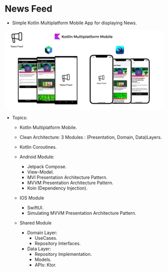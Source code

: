 # News Feed

- Simple Kotlin Multiplatform Mobile App for displaying News.

![](https://github.com/mohamedXashraf/news-feed-kmm/blob/master/banner.jpg?raw=true)

- Topics:
  * Kotlin Multiplatform Mobile.

  * Clean Architecture: 3 Modules : (Presentation, Domain, Data)Layers.

  * Kotlin Coroutines.

  * Android Module:
    * Jetpack Compose.
    * View-Model.
    * MVI Presentation Architecture Pattern.
    * MVVM Presentation Architecture Pattern.
    * Koin (Dependency Injection).

  * IOS Module
    * SwiftUI.
    * Simulating MVVM Presentation Architecture Pattern.

  * Shared Module
    * Domain Layer:
      * UseCases.
      * Repository Interfaces.
    * Data Layer:
      * Repository Implementation.
      * Models.
      * APIs: Ktor.
